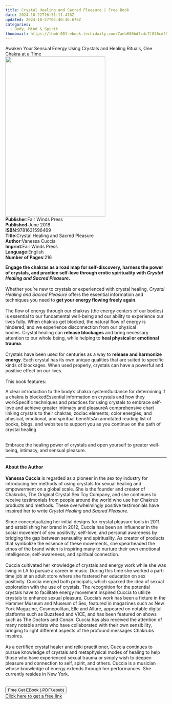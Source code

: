 ```yaml
---
title: Crystal Healing and Sacred Pleasure | Free Book
date: 2024-10-22T16:31:11.478Z
updated: 2024-10-27T04:40:46.676Z
categories:
  - Body, Mind & Spirit
thumbnail: https://thmb-001-ebook.techidaily.com/7aeb650bd7c4c7f836cd29934f0ee73f9d293be3f9708fa1a778617854c08f5e.jpg
---
```

<main id="book-container">
  <div class="flex flex-col">
    <div class="book-brief flex-1 py-6 px-4 sm:p-6 md:py-10 md:px-8">
      <!-- brief-->
      <div class="book-brief-main">
        Awaken Your Sensual Energy Using Crystals and Healing Rituals, One
        Chakra at a Time
      </div>
    </div>
    <div
      class="book-meta-info flex-1 grid gap-4 col-start-1 col-end-3 row-start-1 sm:mb-6 sm:grid-cols-4 lg:gap-6 lg:col-start-2 lg:row-end-6 lg:row-span-6 lg:mb-0"
    >
      <div
        class="book-meta-info-left place-content-center mt-4 p-4 text-sm leading-6 col-start-2 col-span-2 dark:text-slate-400"
      >
        <img
          class="w-full h-500 object-cover rounded-lg sm:h-255 sm:col-span-2 lg:col-span-full"
          src="https://img-001-ebook.techidaily.com/f1187d3d4e13eb16d7b71ba6905fc94550b2f0c452b67ddbf743c3383047ba9e.jpg"
          alt=""
          width="312"
          height="500"
        />
      </div>
      <div
        class="book-meta-info-right mt-2 col-start-1 row-start-2 col-span-3 self-center"
      >
        <!-- meta data  -->
        <div class="flex flex-col px-4 md:px-8">
          <div class="flex-1">
            <strong>Publisher</strong>:<span class="px-2"
              >Fair Winds Press</span
            >
          </div>
          <div class="flex-1">
            <strong>Published</strong>:<span class="px-2">June 2018</span>
          </div>
          <div class="flex-1">
            <strong>ISBN</strong>:<span class="px-2">9781631596469</span>
          </div>
          <div class="flex-1">
            <strong>Title</strong>:<span class="px-2"
              >Crystal Healing and Sacred Pleasure</span
            >
          </div>
          <div class="flex-1">
            <strong>Author</strong>:<span class="px-2">Vanessa Cuccia</span>
          </div>
          <div class="flex-1">
            <strong>Imprint</strong>:<span class="px-2">Fair Winds Press</span>
          </div>
          <div class="flex-1">
            <strong>Language</strong>:<span class="px-2">English</span>
          </div>
          <div class="flex-1">
            <strong>Number of Pages</strong>:<span class="px-2">216</span>
          </div>
        </div>
      </div>
    </div>
    <div class="book-description flex-1 py-6 px-4 sm:p-6 md:py-10 md:px-8">
      <div class="book-description-main">
        <div accordion-content="" id="description">
          <p>
            <b
              >Engage the chakras as a road map for self-discovery, harness the
              power of crystals, and practice self-love through erotic
              spirituality with<i> Crystal Healing and Sacred Pleasure</i
              >.&nbsp;</b
            ><br /><br />
            Whether you’re new to crystals or experienced with crystal healing,
            <i>Crystal Healing and Sacred Pleasure</i>&nbsp;offers the essential
            information and techniques you need to
            <b>get your energy flowing freely again</b>.<br /><br />
            The flow of energy through our chakras (the energy centers of our
            bodies) is essential to our fundamental well-being and our ability
            to experience our lives fully. When chakras get blocked, the natural
            flow of energy is hindered, and we experience disconnection from our
            physical bodies.&nbsp;Crystal healing can
            <b>release blockages</b> and bring necessary attention to our whole
            being, while helping to
            <b>heal physical or emotional trauma</b>.<br /><br />
            Crystals have been used for centuries as a way to
            <b>release and harmonize energy</b>. Each crystal has its own unique
            qualities that are suited to specific kinds of blockages. When used
            properly, crystals can have a powerful and positive effect on our
            lives.&nbsp;<br /><br />
            This book features:
          </p>
          A clear introduction to the body’s chakra systemGuidance for
          determining if a chakra is blockedEssential information on crystals
          and how they workSpecific techniques and practices for using crystals
          to embrace self-love and achieve greater intimacy and pleasureA
          comprehensive chart linking crystals to their chakras; zodiac
          elements;&nbsp;color energies; and physical, emotional, and spiritual
          benefitsAn annotated reading list of books, blogs, and websites to
          support you as you continue on the path of crystal healing
          <p>
            &nbsp;<br />
            Embrace the healing power of crystals and open yourself to greater
            well-being, intimacy, and sensual pleasure.&nbsp;
          </p>
        </div>
        <div class="accordion-fader"></div>
      </div>
    </div>
    <div class="book-excerpts flex-1 py-6 px-4 sm:p-6 md:py-10 md:px-8">
      <!-- excerpts-->
      <div class="book-excerpts-main">
        <hr />
        <h4 class="placeholder placeholder-heading">
          <span>About the Author</span>
        </h4>
        <p></p>
        <p>
          <b>Vanessa Cuccia</b> is regarded as a pioneer in the sex toy industry
          for introducing her methods of using crystals for sexual healing and
          empowerment on a global scale. She is the founder and creator of
          Chakrubs, The Original Crystal Sex Toy Company, and she continues to
          receive testimonials from people around the world who use her Chakrub
          products and methods. These overwhelmingly positive testimonials have
          inspired her to write
          <i>Crystal Healing and Sacred Pleasure</i>.<br /><br />
          Since conceptualizing her initial designs for crystal pleasure tools
          in 2011, and establishing her brand in 2012, Cuccia has been an
          influencer in the social movement of sex positivity, self-love, and
          personal awareness by bridging the gap between sensuality and
          spirituality. As creator of products that symbolize the essence of
          these movements, she spearheaded the ethos of the brand which is
          inspiring many to nurture their own emotional intelligence,
          self-awareness, and spiritual connection.<br /><br />
          Cuccia cultivated her knowledge of crystals and energy work while she
          was living in LA to pursue a career in music. During this time she
          worked a part-time job at an adult store where she fostered her
          education on sex positivity. Cuccia merged both principals, which
          sparked the idea of sexual exploration with the use of crystals. The
          recognition for the potential crystals have to facilitate energy
          movement inspired Cuccia to utilize crystals to enhance sexual
          pleasure. Cuccia’s work has been a fixture in the Hammer Museum and
          Museum of Sex, featured in magazines such as New York Magazine,
          Cosmopolitan, Elle and Allure, appeared on notable digital platforms
          such as Buzzfeed and VICE, and has been featured on shows such as The
          Doctors and Conan. Cuccia has also received the attention of many
          notable artists who have collaborated with their own sensibility,
          bringing to light different aspects of the profound messages Chakrubs
          inspires.&nbsp;<br />
          &nbsp;<br />
          As a certified crystal healer and reiki practitioner, Cuccia continues
          to pursue knowledge of crystals and metaphysical modes of healing to
          help those who have experienced sexual trauma or simply wish to deepen
          pleasure and connection to self, spirit, and others. Cuccia is a
          musician whose knowledge of energy extends through her performances.
          She currently resides in New York.<br />
          &nbsp;
        </p>
        <p></p>
      </div>
    </div>
    <div
      class="book-about-author flex-1 py-6 px-4 sm:p-6 md:py-10 md:px-8"
    ></div>
    <div class="book-free-get flex-1 py-6 px-4 sm:p-6 md:py-10 md:px-8">
      <button
        id="btn-free-get"
        class="bg-blue-500 hover:bg-blue-700 text-white font-bold py-2 px-4 rounded"
      >
        Free Get EBook (.PDF/.epub)
      </button>
      <div id="countdown-display" class="px-2 text-lg mt-2"></div>
      <a
        id="free-link"
        class="hidden bg-blue-500 hover:bg-blue-700 text-white font-bold py-2 px-4 rounded"
        href="https://www.ebooks.com/en-us/book/210199499/crystal-healing-and-sacred-pleasure/vanessa-cuccia/"
        target="_blank"
        >Click here to get a free link</a
      >
    </div>
    <script>
      let countdownTime = 0;
      let countdownInterval = null;
      document
        .getElementById('btn-free-get')
        .addEventListener('click', startCountdown);
      function startCountdown() {
        countdownTime = new Date().getTime() + 60000 * 3;
        countdownInterval = setInterval(updateCountdown, 1000);
        document.getElementById('btn-free-get').disabled = true;
        document
          .getElementById('btn-free-get')
          .classList.add('bg-gray-500', 'cursor-not-allowed');
      }
      function updateCountdown() {
        let currentTime = new Date().getTime();
        let timeLeft = countdownTime - currentTime;
        let secondsLeft = Math.floor(timeLeft / 1000);
        document.getElementById('countdown-display').innerHTML =
          `Remaining time: ${secondsLeft} seconds.`;
        if (secondsLeft <= 0) {
          clearInterval(countdownInterval);
          document.getElementById('btn-free-get').classList.add('hidden');
          document.getElementById('free-link').classList.remove('hidden');
          document.getElementById('countdown-display').innerHTML = '';
        }
      }
    </script>
  </div>
</main>

<ins class="adsbygoogle"
      style="display:block"
      data-ad-client="ca-pub-7571918770474297"
      data-ad-slot="8358498916"
      data-ad-format="auto"
      data-full-width-responsive="true"></ins>
    